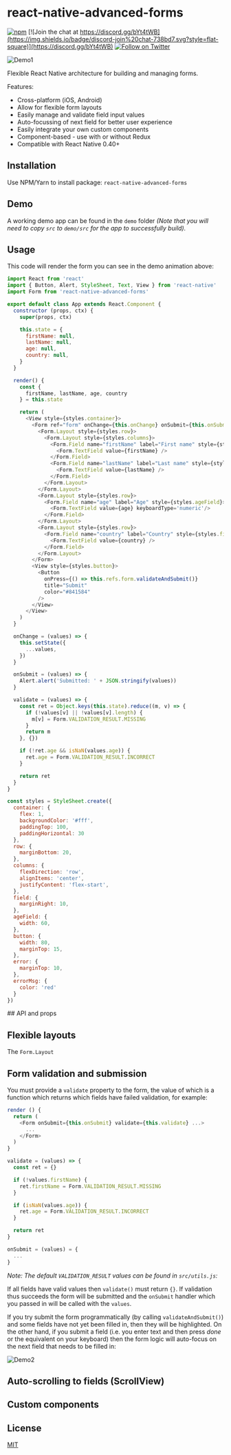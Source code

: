 # react-native-advanced-forms

[![npm](https://img.shields.io/npm/v/react-native-advanced-forms.svg?maxAge=2592000)](https://www.npmjs.com/package/react-native-advanced-forms)
[![Join the chat at https://discord.gg/bYt4tWB](https://img.shields.io/badge/discord-join%20chat-738bd7.svg?style=flat-square)](https://discord.gg/bYt4tWB)
[![Follow on Twitter](https://img.shields.io/twitter/url/http/shields.io.svg?style=social&label=Follow&maxAge=2592000)](https://twitter.com/hiddentao)

![Demo1](https://github.com/hiddentao/react-native-advanced-forms/raw/master/recordings/rec1.gif "Demo1")

Flexible React Native architecture for building and managing forms.

Features:

* Cross-platform (iOS, Android)
* Allow for flexible form layouts
* Easily manage and validate field input values
* Auto-focussing of next field for better user experience
* Easily integrate your own custom components
* Component-based - use with or without Redux
* Compatible with React Native 0.40+

## Installation

Use NPM/Yarn to install package: `react-native-advanced-forms`

## Demo

A working demo app can be found in the `demo` folder _(Note that you will need
to copy `src` to `demo/src` for the app to successfully build)._

## Usage

This code will render the form you can see in the demo animation above:

```js
import React from 'react'
import { Button, Alert, StyleSheet, Text, View } from 'react-native'
import Form from 'react-native-advanced-forms'

export default class App extends React.Component {
  constructor (props, ctx) {
    super(props, ctx)

    this.state = {
      firstName: null,
      lastName: null,
      age: null,
      country: null,
    }
  }

  render() {
    const {
      firstName, lastName, age, country
    } = this.state

    return (
      <View style={styles.container}>
        <Form ref="form" onChange={this.onChange} onSubmit={this.onSubmit} validate={this.validate}>
          <Form.Layout style={styles.row}>
            <Form.Layout style={styles.columns}>
              <Form.Field name="firstName" label="First name" style={styles.field}>
                <Form.TextField value={firstName} />
              </Form.Field>
              <Form.Field name="lastName" label="Last name" style={styles.field}>
                <Form.TextField value={lastName} />
              </Form.Field>
            </Form.Layout>
          </Form.Layout>
          <Form.Layout style={styles.row}>
            <Form.Field name="age" label="Age" style={styles.ageField}>
              <Form.TextField value={age} keyboardType='numeric'/>
            </Form.Field>
          </Form.Layout>
          <Form.Layout style={styles.row}>
            <Form.Field name="country" label="Country" style={styles.field}>
              <Form.TextField value={country} />
            </Form.Field>
          </Form.Layout>
        </Form>
        <View style={styles.button}>
          <Button
            onPress={() => this.refs.form.validateAndSubmit()}
            title="Submit"
            color="#841584"
          />
        </View>
      </View>
    )
  }

  onChange = (values) => {
    this.setState({
      ...values,
    })
  }

  onSubmit = (values) => {
    Alert.alert('Submitted: ' + JSON.stringify(values))
  }

  validate = (values) => {
    const ret = Object.keys(this.state).reduce((m, v) => {
      if (!values[v] || !values[v].length) {
        m[v] = Form.VALIDATION_RESULT.MISSING
      }
      return m
    }, {})

    if (!ret.age && isNaN(values.age)) {
      ret.age = Form.VALIDATION_RESULT.INCORRECT
    }

    return ret
  }
}

const styles = StyleSheet.create({
  container: {
    flex: 1,
    backgroundColor: '#fff',
    paddingTop: 100,
    paddingHorizontal: 30
  },
  row: {
    marginBottom: 20,
  },
  columns: {
    flexDirection: 'row',
    alignItems: 'center',
    justifyContent: 'flex-start',
  },
  field: {
    marginRight: 10,
  },
  ageField: {
    width: 60,
  },
  button: {
    width: 80,
    marginTop: 15,
  },
  error: {
    marginTop: 10,
  },
  errorMsg: {
    color: 'red'
  }
})
```

## API and props

## Flexible layouts

The `Form.Layout`

## Form validation and submission

You must provide a `validate` property to the form, the value of which is a
function which returns which fields have failed validation, for example:

```js
render () {
  return (
    <Form onSubmit={this.onSubmit} validate={this.validate} ...>
      ...
    </Form>
  )
}

validate = (values) => {
  const ret = {}

  if (!values.firstName) {
    ret.firstName = Form.VALIDATION_RESULT.MISSING
  }

  if (isNaN(values.age)) {
    ret.age = Form.VALIDATION_RESULT.INCORRECT
  }

  return ret
}

onSubmit = (values) = {
  ...
}
```

_Note: The default `VALIDATION_RESULT` values can be found in `src/utils.js`:_


If all fields have valid values then `validate()` must return `{}`. If
  validation thus succeeds the form will be submitted and the `onSubmit`
  handler which you passed in will be called with the `values`.

If you try submit the form programmatically (by calling `validateAndSubmit()`)
and some fields have not yet been filled in, then they will be highlighted. On
the other hand, if you submit a
field (i.e. you enter text and then press _done_ or the equivalent on your
  keyboard) then the form logic will auto-focus on the next field that needs to
  be filled in:

![Demo2](https://github.com/hiddentao/react-native-advanced-forms/raw/master/recordings/rec2.gif "Demo2")


## Auto-scrolling to fields (ScrollView)

## Custom components

## License

[MIT](https://github.com/hiddentao/react-native-advanced-forms/raw/master/LICENSE.md)
